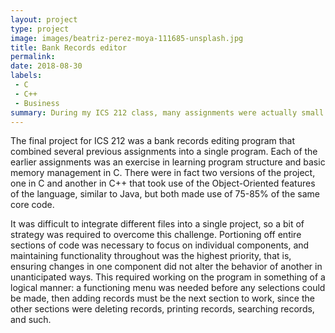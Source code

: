 ```yaml
---
layout: project
type: project
image: images/beatriz-perez-moya-111685-unsplash.jpg
title: Bank Records editor
permalink:
date: 2018-08-30
labels:
 - C
 - C++
 - Business
summary: During my ICS 212 class, many assignments were actually small portions of a larger assignment, which ended up being the final project for the class, a customer records editing program for a bank.
---
```


The final project for ICS 212 was a bank records editing program that combined several previous assignments into a single program. Each of the earlier assignments was an exercise in learning program structure and basic memory management in C. There were in fact two versions of the project, one in C and another in C++ that took use of the Object-Oriented features of the language, similar to Java, but both made use of 75-85% of the same core code.

It was difficult to integrate different files into a single project, so a bit of strategy was required to overcome this challenge. Portioning off entire sections of code was necessary to focus on individual components, and maintaining functionality throughout was the highest priority, that is, ensuring changes in one component did not alter the behavior of another in unanticipated ways. This required working on the program in something of a logical manner: a functioning menu was needed before any selections could be made, then adding records must be the next section to work, since the other sections were deleting records, printing records, searching records, and such.

